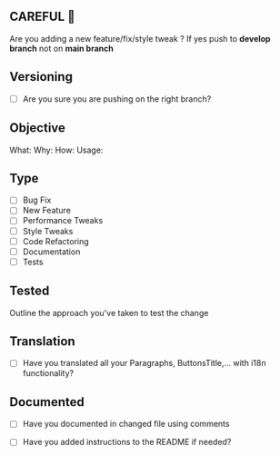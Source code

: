 ## CAREFUL 🚨
Are you adding a new feature/fix/style tweak ? 
If yes push to **develop branch** not on **main branch**

## Versioning
- [ ] Are you sure you are pushing on the right branch?

## Objective

What:
Why:
How:
Usage:

## Type

- [ ] Bug Fix
- [ ] New Feature
- [ ] Performance Tweaks
- [ ] Style Tweaks
- [ ] Code Refactoring
- [ ] Documentation
- [ ] Tests

## Tested

Outline the approach you've taken to test the change

## Translation

- [ ] Have you translated all your Paragraphs, ButtonsTitle,... with i18n functionality?

## Documented

- [ ] Have you documented in changed file using comments
- [ ] Have you added instructions to the README if needed?


